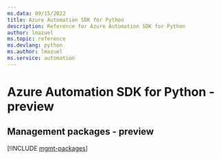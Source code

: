 ```yaml
---
ms.data: 09/15/2022
title: Azure Automation SDK for Python
description: Reference for Azure Automation SDK for Python
author: lmazuel
ms.topic: reference
ms.devlang: python
ms.author: lmazuel
ms.service: automation
---
```

# Azure Automation SDK for Python - preview

## Management packages - preview
[!INCLUDE [mgmt-packages](automation-mgmt-index.md)]